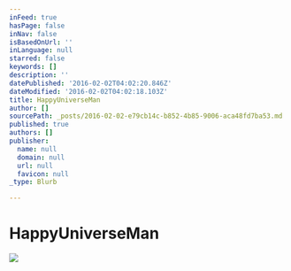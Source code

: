 ```yaml
---
inFeed: true
hasPage: false
inNav: false
isBasedOnUrl: ''
inLanguage: null
starred: false
keywords: []
description: ''
datePublished: '2016-02-02T04:02:20.846Z'
dateModified: '2016-02-02T04:02:18.103Z'
title: HappyUniverseMan
author: []
sourcePath: _posts/2016-02-02-e79cb14c-b852-4b85-9006-aca48fd7ba53.md
published: true
authors: []
publisher:
  name: null
  domain: null
  url: null
  favicon: null
_type: Blurb

---
```

# HappyUniverseMan
![](https://s3-us-west-2.amazonaws.com/the-grid-img/p/10267a9de4175a6be4737d2c76073190b0ed1b03.jpg)